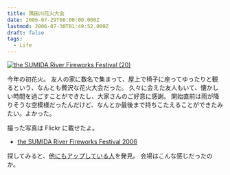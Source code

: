 ```yaml
---
title: 隅田川花火大会
date: 2006-07-29T00:00:00.000Z
lastmod: 2006-07-30T01:49:52.000Z
draft: false
tags:
  - Life
---
```


[![the SUMIDA River Fireworks Festival (20)](https://farm1.staticflickr.com/63/201373668_2994b8e245.jpg "the SUMIDA River Fireworks Festival (20)")](http://www.flickr.com/photos/machu/201373668/)

今年の初花火。 友人の家に数名で集まって、屋上で椅子に座ってゆったりと観るという、なんとも贅沢な花火大会だった。 久々に会えた友人もいて、懐かしい時間を過ごすことができたし、大家さんのご好意に感謝。 開始直前は雨が降りそうな空模様だったんだけど、なんとか最後まで持ちこたえることができたみたい。よかった。

撮った写真は Flickr に載せたよ。

* [the SUMIDA River Fireworks Festival 2006](http://www.flickr.com/photos/machu/sets/72157594216598864/)

探してみると、[他にもアップしている人](http://www.flickr.com/photos/tjphelan/sets/72157594216578579/)を発見。 会場はこんな感じだったのか。
